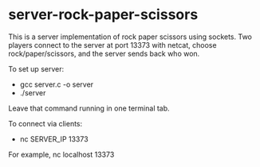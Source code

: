# server-rock-paper-scissors
This is a server implementation of rock paper scissors using sockets. Two players connect to the server at port 13373 with netcat, choose rock/paper/scissors, and the server sends back who won.

To set up server:
 - gcc server.c -o server
 - ./server

Leave that command running in one terminal tab.

To connect via clients:
 - nc SERVER_IP 13373
 
 For example, nc localhost 13373
